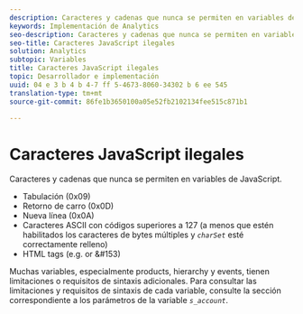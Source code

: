 ```yaml
---
description: Caracteres y cadenas que nunca se permiten en variables de JavaScript.
keywords: Implementación de Analytics
seo-description: Caracteres y cadenas que nunca se permiten en variables de JavaScript.
seo-title: Caracteres JavaScript ilegales
solution: Analytics
subtopic: Variables
title: Caracteres JavaScript ilegales
topic: Desarrollador e implementación
uuid: 04 e 3 b 4 b 4-7 ff 5-4673-8060-34302 b 6 ee 545
translation-type: tm+mt
source-git-commit: 86fe1b3650100a05e52fb2102134fee515c871b1

---
```



# Caracteres JavaScript ilegales

Caracteres y cadenas que nunca se permiten en variables de JavaScript.

* Tabulación (0x09)
* Retorno de carro (0x0D)
* Nueva línea (0x0A)
* Caracteres ASCII con códigos superiores a 127 (a menos que estén habilitados los caracteres de bytes múltiples y  *`charSet`* esté correctamente relleno)
* HTML tags (e.g. <b></b> or &amp;#153)

Muchas variables, especialmente products, hierarchy y events, tienen limitaciones o requisitos de sintaxis adicionales. Para consultar las limitaciones y requisitos de sintaxis de cada variable, consulte la sección correspondiente a los parámetros de la variable  *`s_account`*.
